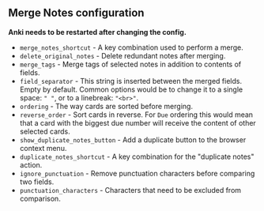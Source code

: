 ## Merge Notes configuration

**Anki needs to be restarted after changing the config.**

* `merge_notes_shortcut` - A key combination used to perform a merge.
* `delete_original_notes` - Delete redundant notes after merging.
* `merge_tags` - Merge tags of selected notes in addition to contents of fields.
* `field_separator` - This string is inserted between the merged fields.
Empty by default. Common options would be to change it to a single space: `" "`,
or to a linebreak: `"<br>"`.
* `ordering` - The way cards are sorted before merging.
* `reverse_order` - Sort cards in reverse.
For `Due` ordering this would mean that a card with the biggest due number
will receive the content of other selected cards.
* `show_duplicate_notes_button` - Add a duplicate button to the browser context menu.
* `duplicate_notes_shortcut` - A key combination for the "duplicate notes" action.
* `ignore_punctuation` - Remove punctuation characters before comparing two fields.
* `punctuation_characters` - Characters that need to be excluded from comparison.
